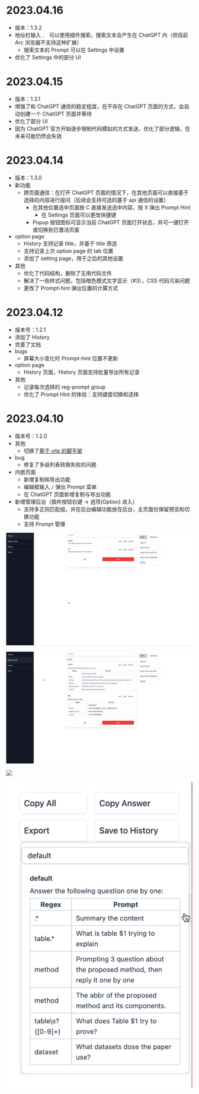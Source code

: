 # 2023.04.16

- 版本：1.3.2
- 地址栏输入 `. ` 可以使用插件搜索，搜索文本会产生在 ChatGPT 内（但目前 Arc 浏览器不支持这种扩展）
  - 搜索文本的 Prompt 可以在 Settings 中设置
- 优化了 Settings 中的部分 UI



# 2023.04.15

- 版本：1.3.1
- 增强了和 ChatGPT 通信的稳定程度，在不存在 ChatGPT 页面的方式，会自动创建一个 ChatGPT 页面并等待
- 优化了部分 UI
- 因为 ChatGPT 官方开始逐步限制代码模拟的方式发送，优化了部分逻辑，在未来可能仍然会失效

# 2023.04.14

- 版本：1.3.0
- 新功能
  - 跨页面通信：在打开 ChatGPT 页面的情况下，在其他页面可以直接基于选择的内容进行提问（后续会支持可选的基于 api 通信的设置）
    - 在其他位置选中页面按 C 直接发送选中内容，按 X 弹出 Prompt Hint
      - 在 Settings 页面可以更改快捷键
    - Popup 按钮图标可显示当前 ChatGPT 页面打开状态，并可一键打开或切换到已激活页面
- option page
  - History 支持记录 title，并基于 title 筛选
  - 支持记录上次 option page 的 tab 位置
  - 添加了 setting page，用于之后的其他设置
- 其他
  - 优化了代码结构，删除了无用代码文件
  - 解决了一些样式问题，包括暗色模式文字显示（#3），CSS 代码污染问题
  - 更改了 Prompt-hint 弹出位置的计算方式

# 2023.04.12

- 版本号：1.2.1
- 添加了 History
- 完善了文档
- bugs
  - 屏幕大小变化时 Prompt-hint 位置不更新
- option page
  - History 页面，History 页面支持批量导出所有记录
- 其他
  - 记录每次选择的 reg-prompt group
  - 优化了 Prompt Hint 的体验：支持键盘切换和选择

# 2023.04.10

- 版本号：1.2.0
- 其他
  - 切换了[基于 vite 的脚手架](https://github.com/Jonghakseo/chrome-extension-boilerplate-react-vite)
- bug
  - 修复了多级列表转换失败的问题
- 内嵌页面
  - 新增复制和导出功能
  - 编辑框输入 `/` 弹出 Prompt 菜单
  - 在 ChatGPT 页面新增复制与导出功能
- 新增管理后台（插件按钮右键 -> 选项(Option) 进入）
  - 支持多正则匹配组，并在后台编辑功能放在后台，主页面仅保留预览和切换功能
  - 支持 Prompt 管理

![](./images/options-preview-1.png)

![](./images/options-preview-2.png)

![](./images/type-ptompt.png)

![](./images/sidebar-preview.png)
